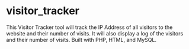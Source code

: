 # visitor_tracker
This Visitor Tracker tool will track the IP Address of all visitors to the website and their number of visits. It will also display a log of the visitors and their number of visits. Built with PHP, HTML, and MySQL.
